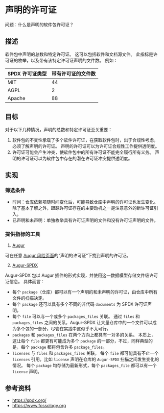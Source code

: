 # 声明的许可证

问题：什么是声明的软件包许可证？

## 描述
软件包中声明的总数和特定许可证。 这可以包括软件和文档源文件。 此指标是许可证的枚举，以及带有该特定许可证声明的文件数。 例如：

| SPDX 许可证类型 | 带有许可证的文件数 |
| ---------- | --------- |
| MIT        | 44        |
| AGPL       | 2         |
| Apache     | 88        |


## 目标
对于以下几种情况，声明的总数和特定许可证至关重要：
1. 软件包的不变性承载了多个软件许可证，在获取软件包时，出于合规性考虑，必须了解声明的许可证。 声明的许可证可以为许可证合规性工作提供透明度。
2. 许可证可能会产生冲突，使软件包中的所有许可证不能完全履行所有义务。 声明的许可证可以为软件包中存在的潜在许可证冲突提供透明度。

## 实现

### 筛选条件
* 时间：仓库依赖项随时间变化后，可能导致仓库中声明的许可证也发生变化。 除了基本了解之外，跟踪许可证存在的主要动机之一是注意意外的新许可证引入。
* 已声明和未声明：单独枚举具有许可证声明的文件和没有许可证声明的文件。

### 提供指标的工具

 1. [Augur](https://github.com/chaoss/augur)

 可在任意 [Augur 风险页面](http://augur.osshealth.io/repo/Zephyr-RTOS/zephyr/risk)的“声明的许可证”下找到声明的许可证。

 2. [Augur-SPDX](https://github.com/chaoss/augur-spdx)

Augur-SPDX 包以 Augur 插件的形式实现，并使用这一数据模型存储文件级许可证信息。 具体而言：
* 每个 `package`（仓库）都可以有一个声明的和未声明的许可证，由仓库中所有文件的扫描决定。
* 每个 `package` 还可以具有多个不同的非代码 `documents` 为 SPDX 许可证声明。
* 每个 `file` 可以与一个或多个 `packages_files` 关联。 通过 `files` 和 `packages_files` 之间的关系，Augur-SPDX 让大量仓库中的一个文件可以成为多个包的一部分，尽管在实践中这似乎不太可行。
* `packages` 和 `packages_files` 在两个方向上都具有一对多的关系。 本质上，这让每个 `file` 都更有可能成为多个 `package` 的一部分，不过，同样典型的是，每个 `package` 都将包含许多 `package_files`。
* `licenses` 与 `files` 和 `packages_files` 关联。 每个 `file` 都可能具有不止一个 `licenses` 引用，比如 `license` 声明在仓库的 `Augur-SPDX` 扫描之间发生变化的情况。 每个 `package` 均存储为最新形式，每个 `packages_file` 都可以有一个 `license` 声明。

## 参考资料
* https://spdx.org/
* https://www.fossology.org
